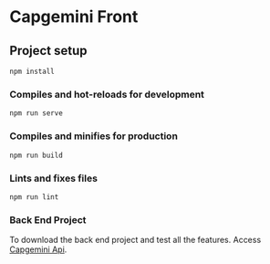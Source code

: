 # Capgemini Front

## Project setup

```
npm install
```

### Compiles and hot-reloads for development

```
npm run serve
```

### Compiles and minifies for production

```
npm run build
```

### Lints and fixes files

```
npm run lint
```

### Back End Project

To download the back end project and test all the features. Access [Capgemini Api](https://github.com/genaro94/capgemini-api-test).
